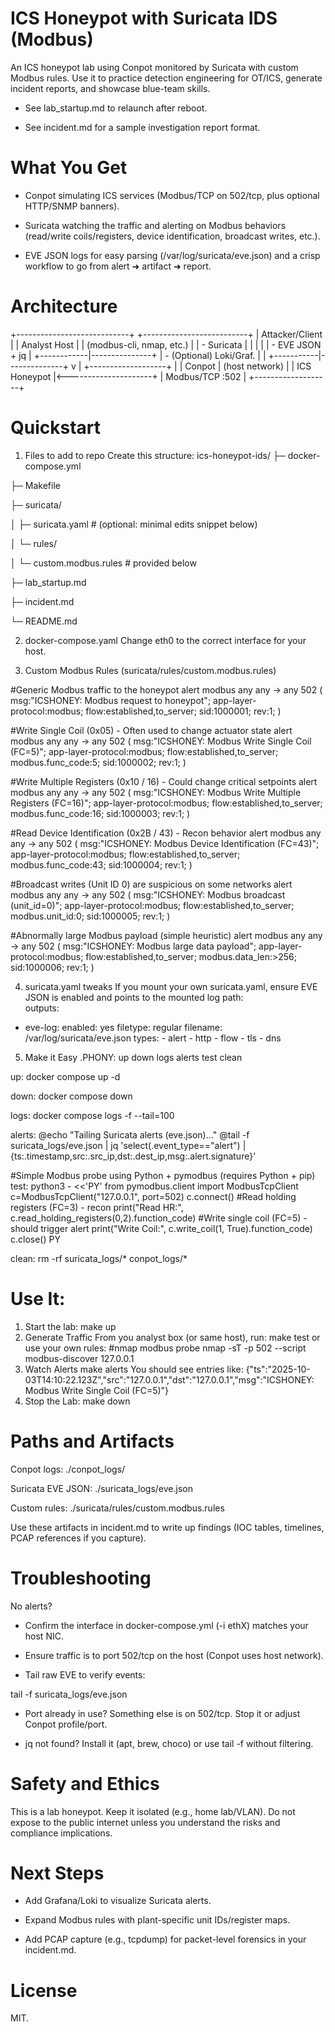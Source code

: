 # ICS Honeypot with Suricata IDS (Modbus)



An ICS honeypot lab using Conpot monitored by Suricata with custom Modbus rules.
Use it to practice detection engineering for OT/ICS, generate incident reports, and showcase blue-team skills.

* See lab_startup.md to relaunch after reboot.

* See incident.md for a sample investigation report format.

# What You Get

* Conpot simulating ICS services (Modbus/TCP on 502/tcp, plus optional HTTP/SNMP banners).

* Suricata watching the traffic and alerting on Modbus behaviors (read/write coils/registers, device identification, broadcast writes, etc.).

* EVE JSON logs for easy parsing (/var/log/suricata/eve.json) and a crisp workflow to go from alert ➜ artifact ➜ report.

# Architecture

+----------------------------+         +--------------------------+
|        Attacker/Client     |         |        Analyst Host      |
| (modbus-cli, nmap, etc.)   |         |  - Suricata              |
|            |               |         |  - EVE JSON + jq         |
+------------|---------------+         |  - (Optional) Loki/Graf. |
             |                         +-----------|--------------+
             v                                     |
        +-------------------+                      |
        |      Conpot       |  (host network)      |
        |  ICS Honeypot     |<---------------------+
        |  Modbus/TCP :502  |
        +-------------------+

# Quickstart

1) Files to add to repo
Create this structure:
ics-honeypot-ids/
├─ docker-compose.yml

├─ Makefile

├─ suricata/

│  ├─ suricata.yaml            # (optional: minimal edits snippet below)

│  └─ rules/

│     └─ custom.modbus.rules   # provided below

├─ lab_startup.md

├─ incident.md

└─ README.md

2) docker-compose.yaml
Change eth0 to the correct interface for your host.

3) Custom Modbus Rules (suricata/rules/custom.modbus.rules)

#Generic Modbus traffic to the honeypot
alert modbus any any -> any 502 (
  msg:"ICSHONEY: Modbus request to honeypot";
  app-layer-protocol:modbus;
  flow:established,to_server;
  sid:1000001; rev:1;
)

#Write Single Coil (0x05) - Often used to change actuator state
alert modbus any any -> any 502 (
  msg:"ICSHONEY: Modbus Write Single Coil (FC=5)";
  app-layer-protocol:modbus;
  flow:established,to_server;
  modbus.func_code:5;
  sid:1000002; rev:1;
)

#Write Multiple Registers (0x10 / 16) - Could change critical setpoints
alert modbus any any -> any 502 (
  msg:"ICSHONEY: Modbus Write Multiple Registers (FC=16)";
  app-layer-protocol:modbus;
  flow:established,to_server;
  modbus.func_code:16;
  sid:1000003; rev:1;
)

#Read Device Identification (0x2B / 43) - Recon behavior
alert modbus any any -> any 502 (
  msg:"ICSHONEY: Modbus Device Identification (FC=43)";
  app-layer-protocol:modbus;
  flow:established,to_server;
  modbus.func_code:43;
  sid:1000004; rev:1;
)

#Broadcast writes (Unit ID 0) are suspicious on some networks
alert modbus any any -> any 502 (
  msg:"ICSHONEY: Modbus broadcast (unit_id=0)";
  app-layer-protocol:modbus;
  flow:established,to_server;
  modbus.unit_id:0;
  sid:1000005; rev:1;
)

#Abnormally large Modbus payload (simple heuristic)
alert modbus any any -> any 502 (
  msg:"ICSHONEY: Modbus large data payload";
  app-layer-protocol:modbus;
  flow:established,to_server;
  modbus.data_len:>256;
  sid:1000006; rev:1;
)

4. suricata.yaml tweaks
If you mount your own suricata.yaml, ensure EVE JSON is enabled and points to the mounted log path:\
outputs:
  - eve-log:
      enabled: yes
      filetype: regular
      filename: /var/log/suricata/eve.json
      types:
        - alert
        - http
        - flow
        - tls
        - dns
5. Make it Easy
.PHONY: up down logs alerts test clean

up:
	docker compose up -d

down:
	docker compose down

logs:
	docker compose logs -f --tail=100

alerts:
	@echo "Tailing Suricata alerts (eve.json)..."
	@tail -f suricata_logs/eve.json | jq 'select(.event_type=="alert") | {ts:.timestamp,src:.src_ip,dst:.dest_ip,msg:.alert.signature}'

#Simple Modbus probe using Python + pymodbus (requires Python + pip)
test:
	python3 - <<'PY'
from pymodbus.client import ModbusTcpClient
c=ModbusTcpClient("127.0.0.1", port=502)
c.connect()
#Read holding registers (FC=3) - recon
print("Read HR:", c.read_holding_registers(0,2).function_code)
#Write single coil (FC=5) - should trigger alert
print("Write Coil:", c.write_coil(1, True).function_code)
c.close()
PY

clean:
	rm -rf suricata_logs/* conpot_logs/*

# Use It:
1. Start the lab:
make up
2. Generate Traffic
From you analyst box (or same host), run:
make test
or use your own rules:
#nmap modbus probe
nmap -sT -p 502 --script modbus-discover 127.0.0.1
3. Watch Alerts
make alerts
You should see entries like:
{"ts":"2025-10-03T14:10:22.123Z","src":"127.0.0.1","dst":"127.0.0.1","msg":"ICSHONEY: Modbus Write Single Coil (FC=5)"}
4. Stop the Lab:
make down

# Paths and Artifacts
Conpot logs: ./conpot_logs/

Suricata EVE JSON: ./suricata_logs/eve.json

Custom rules: ./suricata/rules/custom.modbus.rules

Use these artifacts in incident.md to write up findings (IOC tables, timelines, PCAP references if you capture).

# Troubleshooting
No alerts?

* Confirm the interface in docker-compose.yml (-i ethX) matches your host NIC.

* Ensure traffic is to port 502/tcp on the host (Conpot uses host network).

* Tail raw EVE to verify events:

tail -f suricata_logs/eve.json


* Port already in use? Something else is on 502/tcp. Stop it or adjust Conpot profile/port.

* jq not found? Install it (apt, brew, choco) or use tail -f without filtering.

# Safety and Ethics
This is a lab honeypot. Keep it isolated (e.g., home lab/VLAN).
Do not expose to the public internet unless you understand the risks and compliance implications.

# Next Steps
* Add Grafana/Loki to visualize Suricata alerts.

* Expand Modbus rules with plant-specific unit IDs/register maps.

* Add PCAP capture (e.g., tcpdump) for packet-level forensics in your incident.md.

# License
MIT.



